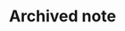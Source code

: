 ---
created: '2024-10-14T15:46:21.583000'
tags:
- colornote-archived
title: Archived note
updated: '2024-10-14T15:46:33.729000'
---